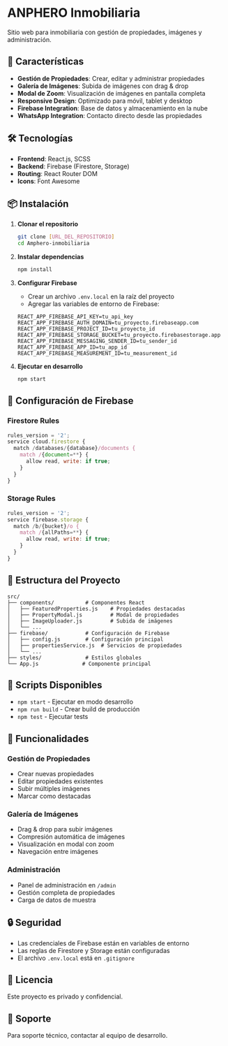 # ANPHERO Inmobiliaria

Sitio web para inmobiliaria con gestión de propiedades, imágenes y administración.

## 🚀 Características

- **Gestión de Propiedades**: Crear, editar y administrar propiedades
- **Galería de Imágenes**: Subida de imágenes con drag & drop
- **Modal de Zoom**: Visualización de imágenes en pantalla completa
- **Responsive Design**: Optimizado para móvil, tablet y desktop
- **Firebase Integration**: Base de datos y almacenamiento en la nube
- **WhatsApp Integration**: Contacto directo desde las propiedades

## 🛠️ Tecnologías

- **Frontend**: React.js, SCSS
- **Backend**: Firebase (Firestore, Storage)
- **Routing**: React Router DOM
- **Icons**: Font Awesome

## 📦 Instalación

1. **Clonar el repositorio**
   ```bash
   git clone [URL_DEL_REPOSITORIO]
   cd Amphero-inmobiliaria
   ```

2. **Instalar dependencias**
   ```bash
   npm install
   ```

3. **Configurar Firebase**
   - Crear un archivo `.env.local` en la raíz del proyecto
   - Agregar las variables de entorno de Firebase:
   ```env
   REACT_APP_FIREBASE_API_KEY=tu_api_key
   REACT_APP_FIREBASE_AUTH_DOMAIN=tu_proyecto.firebaseapp.com
   REACT_APP_FIREBASE_PROJECT_ID=tu_proyecto_id
   REACT_APP_FIREBASE_STORAGE_BUCKET=tu_proyecto.firebasestorage.app
   REACT_APP_FIREBASE_MESSAGING_SENDER_ID=tu_sender_id
   REACT_APP_FIREBASE_APP_ID=tu_app_id
   REACT_APP_FIREBASE_MEASUREMENT_ID=tu_measurement_id
   ```

4. **Ejecutar en desarrollo**
   ```bash
   npm start
   ```

## 🔧 Configuración de Firebase

### Firestore Rules
```javascript
rules_version = '2';
service cloud.firestore {
  match /databases/{database}/documents {
    match /{document=**} {
      allow read, write: if true;
    }
  }
}
```

### Storage Rules
```javascript
rules_version = '2';
service firebase.storage {
  match /b/{bucket}/o {
    match /{allPaths=**} {
      allow read, write: if true;
    }
  }
}
```

## 📁 Estructura del Proyecto

```
src/
├── components/          # Componentes React
│   ├── FeaturedProperties.js    # Propiedades destacadas
│   ├── PropertyModal.js         # Modal de propiedades
│   ├── ImageUploader.js         # Subida de imágenes
│   └── ...
├── firebase/            # Configuración de Firebase
│   ├── config.js        # Configuración principal
│   ├── propertiesService.js  # Servicios de propiedades
│   └── ...
├── styles/              # Estilos globales
└── App.js              # Componente principal
```

## 🚀 Scripts Disponibles

- `npm start` - Ejecutar en modo desarrollo
- `npm run build` - Crear build de producción
- `npm test` - Ejecutar tests

## 📱 Funcionalidades

### Gestión de Propiedades
- Crear nuevas propiedades
- Editar propiedades existentes
- Subir múltiples imágenes
- Marcar como destacadas

### Galería de Imágenes
- Drag & drop para subir imágenes
- Compresión automática de imágenes
- Visualización en modal con zoom
- Navegación entre imágenes

### Administración
- Panel de administración en `/admin`
- Gestión completa de propiedades
- Carga de datos de muestra

## 🔒 Seguridad

- Las credenciales de Firebase están en variables de entorno
- Las reglas de Firestore y Storage están configuradas
- El archivo `.env.local` está en `.gitignore`

## 📄 Licencia

Este proyecto es privado y confidencial.

## 👥 Soporte

Para soporte técnico, contactar al equipo de desarrollo.